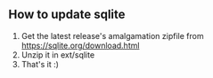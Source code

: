 How to update sqlite
--------------------

1. Get the latest release's amalgamation zipfile from https://sqlite.org/download.html
2. Unzip it in ext/sqlite
3. That's it :)